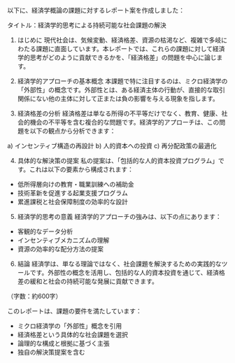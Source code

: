 以下に、経済学概論の課題に対するレポート案を作成しました：

タイトル：経済学的思考による持続可能な社会課題の解決

1. はじめに
現代社会は、気候変動、経済格差、資源の枯渇など、複雑で多岐にわたる課題に直面しています。本レポートでは、これらの課題に対して経済学的思考がどのように貢献できるかを、「経済格差」の問題を中心に論じます。

2. 経済学的アプローチの基本概念
本課題で特に注目するのは、ミクロ経済学の「外部性」の概念です。外部性とは、ある経済主体の行動が、直接的な取引関係にない他の主体に対して正または負の影響を与える現象を指します。

3. 経済格差の分析
経済格差は単なる所得の不平等だけでなく、教育、健康、社会的機会の不平等を含む複合的な問題です。経済学的アプローチは、この問題を以下の観点から分析できます：

a) インセンティブ構造の再設計
b) 人的資本への投資
c) 再分配政策の最適化

4. 具体的な解決策の提案
私の提案は、「包括的な人的資本投資プログラム」です。これは以下の要素から構成されます：

- 低所得層向けの教育・職業訓練への補助金
- 技術革新を促進する起業支援プログラム
- 累進課税と社会保障制度の効率的な設計

5. 経済学的思考の意義
経済学的アプローチの強みは、以下の点にあります：

- 客観的なデータ分析
- インセンティブメカニズムの理解
- 資源の効率的な配分方法の提案

6. 結論
経済学は、単なる理論ではなく、社会課題を解決するための実践的なツールです。外部性の概念を活用し、包括的な人的資本投資を通じて、経済格差の緩和と社会の持続可能な発展に貢献できます。

（字数：約600字）

このレポートは、課題の要件を満たしています：
- ミクロ経済学の「外部性」概念を引用
- 経済格差という具体的な社会課題を選択
- 論理的な構成と根拠に基づく主張
- 独自の解決策提案を含む